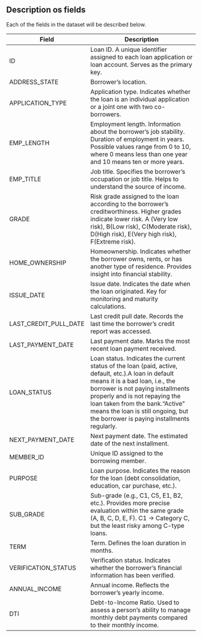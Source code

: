 ## Description os fields 

Each of the fields in the dataset will be described below.


Field  | Description
------------- | -------------
ID  | Loan ID. A unique identifier assigned to each loan application or loan account. Serves as the primary key.
ADDRESS_STATE  |  Borrower’s location.
APPLICATION_TYPE  |  Application type. Indicates whether the loan is an individual application or a joint one with two co-borrowers.
EMP_LENGTH  |  Employment length. Information about the borrower’s job stability. Duration of employment in years. Possible values range from 0 to 10, where 0 means less than one year and 10 means ten or more years.
EMP_TITLE  |  Job title. Specifies the borrower’s occupation or job title. Helps to understand the source of income.
GRADE  |  Risk grade assigned to the loan according to the borrower’s creditworthiness. Higher grades indicate lower risk. A (Very low risk), B(Low risk), C(Moderate risk), D(High risk), E(Very high risk), F(Extreme risk). 
HOME_OWNERSHIP  |  Homeownership. Indicates whether the borrower owns, rents, or has another type of residence. Provides insight into financial stability.
ISSUE_DATE  |  Issue date. Indicates the date when the loan originated. Key for monitoring and maturity calculations.
LAST_CREDIT_PULL_DATE  |  Last credit pull date. Records the last time the borrower’s credit report was accessed.
LAST_PAYMENT_DATE  |  Last payment date. Marks the most recent loan payment received.
LOAN_STATUS  |  Loan status. Indicates the current status of the loan (paid, active, default, etc.).A loan in default means it is a bad loan, i.e., the borrower is not paying installments properly and is not repaying the loan taken from the bank.“Active” means the loan is still ongoing, but the borrower is paying installments regularly.
NEXT_PAYMENT_DATE  |  Next payment date. The estimated date of the next installment.
MEMBER_ID  |  Unique ID assigned to the borrowing member.
PURPOSE  |  Loan purpose. Indicates the reason for the loan (debt consolidation, education, car purchase, etc.).
SUB_GRADE  |  Sub-grade (e.g., C1, C5, E1, B2, etc.). Provides more precise evaluation within the same grade (A, B, C, D, E, F). C1 → Category C, but the least risky among C-type loans.
TERM  |  Term. Defines the loan duration in months.
VERIFICATION_STATUS  |  Verification status. Indicates whether the borrower’s financial information has been verified.
ANNUAL_INCOME  |  Annual income. Reflects the borrower’s yearly income.
DTI  |  Debt-to-Income Ratio. Used to assess a person’s ability to manage monthly debt payments compared to their monthly income.